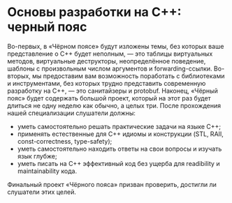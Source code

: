 # Основы разработки на C++: черный пояс

Во-первых, в «Чёрном поясе» будут изложены темы, без которых ваше представление о C++ будет неполным, — это таблицы виртуальных методов, виртуальные деструкторы, неопределённое поведение, шаблоны с произвольным числом аргументов и forwarding-ссылки. Во-вторых, мы предоставим вам возможность поработать с библиотеками и инструментами, без которых трудно представить современную разработку на С++, — это санитайзеры и protobuf. Наконец, «Чёрный пояс» будет содержать большой проект, который на этот раз будет длиться не одну неделю как обычно, а целых три. После прохождения нашей специализации слушатели должны:
 - уметь самостоятельно решать практические задачи на языке С++;
 - применять естественные для С++ идиомы и конструкции (STL, RAII, const-correctness, type-safety);
 - уметь самостоятельно находить ответы на свои вопросы и изучать язык глубже;
 - уметь писать на С++ эффективный код без ущерба для readibility и maintainability кода.

Финальный проект «Чёрного пояса» призван проверить, достигли ли слушатели этих целей.
